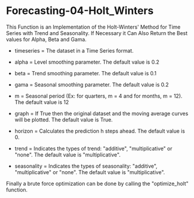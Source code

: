 # Forecasting-04-Holt_Winters

This Function is an Implementation of the Holt-Winters' Method for Time Series with Trend and Seasonality. If Necessary it Can Also Return the Best values for Alpha, Beta and Gama.

* timeseries = The dataset in a Time Series format.

* alpha = Level smoothing parameter. The default value is 0.2

* beta = Trend smoothing parameter. The default value is 0.1

* gama = Seasonal smoothing parameter. The default value is 0.2

* m = Seasonal period (Ex: for quarters, m = 4 and for months, m = 12). The default value is 12

* graph = If True then the original dataset and the moving average curves will be plotted. The default value is True.

* horizon = Calculates the prediction h steps ahead. The default value is 0.

* trend = Indicates the types of trend: "additive", "multiplicative" or "none". The default value is "multiplicative".

* seasonality = Indicates the types of seasonality: "additive", "multiplicative" or "none". The default value is "multiplicative".

Finally a brute force optimization can be done by calling the "optimize_holt" function.
